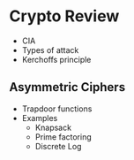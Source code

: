 # Crypto Review

- CIA
- Types of attack
- Kerchoffs principle

## Asymmetric Ciphers

- Trapdoor functions
- Examples
    - Knapsack
    - Prime factoring
    - Discrete Log